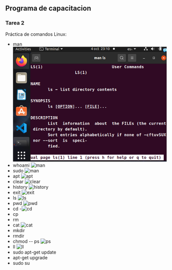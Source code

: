## Programa de capacitacion
### Tarea 2
Práctica de comandos Linux:
- man 
![man](/Tarea2/imagenes/man.png)
- whoami
![man](/imagenes/whoami.png)
- sudo 
![man](/imagenes/sudo.png)
- apt
![apt](/imagenes/apt.png)
- clear
![clear](/imagenes/clear.png)
- history
![history](/imagenes/history.png)
- exit
![exit](/imagenes/exit.png)
- ls 
![ls](/imagenes/ls.png)
- pwd
![pwd](/imagenes/pwd.png)
- cd
-![cd](/imagenes/cd.png)
- cp
- rm
- cat
![cat](/imagenes/cat.png)
- mkdir
- rmdir
- chmod
-- ps
![ps](/imagenes/ps.png)
- ll
![ll](/imagenes/ll.png)
- sudo apt-get update
- apt-get upgrade
- sudo su
